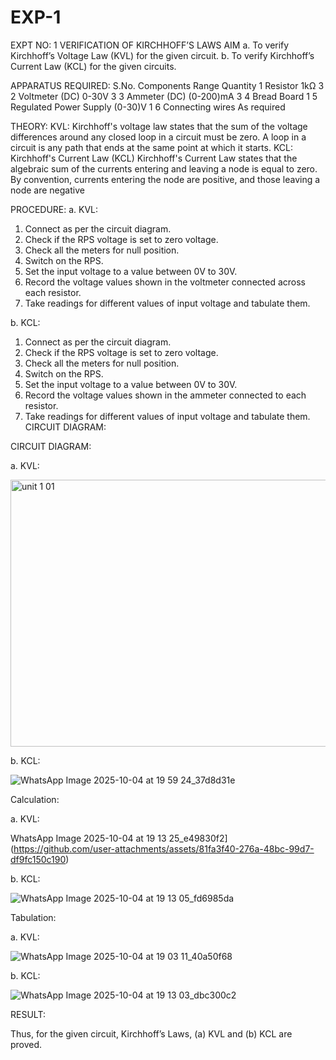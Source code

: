 
# EXP-1
EXPT NO: 1	VERIFICATION OF KIRCHHOFF’S LAWS
AIM
a.   To verify Kirchhoff’s Voltage Law (KVL) for the given circuit. 
b.   To verify Kirchhoff’s Current Law (KCL) for the given circuits.

APPARATUS REQUIRED:
S.No.	Components	Range	Quantity
1	Resistor	1kΩ	3
2	Voltmeter (DC)	0-30V	3
3	Ammeter (DC)	(0-200)mA	3
4	Bread Board		1
5	Regulated Power Supply	(0-30)V	1
6	Connecting wires		As required

THEORY:
KVL: Kirchhoff's voltage law states that the sum of the voltage differences around any closed loop in a circuit must be zero. A loop in a circuit is any path that ends at the same point at which it starts.
KCL:
Kirchhoff's Current Law (KCL) Kirchhoff's Current Law states that the algebraic sum of the currents entering and leaving a node is equal to zero. By convention, currents entering the node are positive, and those leaving a node are negative


PROCEDURE:
a.   KVL:
1.   Connect as per the circuit diagram.
2.   Check if the RPS voltage is set to zero voltage.
3.   Check all the meters for null position.
4.   Switch on the RPS.
5.   Set the input voltage to a value between 0V to 30V.
6.   Record the voltage values shown in the voltmeter connected across each resistor.
7.   Take readings for different values of input voltage and tabulate them.


b.  KCL:
1.   Connect as per the circuit diagram.
2.   Check if the RPS voltage is set to zero voltage.
3.   Check all the meters for null position.
4.   Switch on the RPS.
5.   Set the input voltage to a value between 0V to 30V.
6.   Record the voltage values shown in the ammeter connected to each resistor.
7.   Take readings for different values of input voltage and tabulate them. 
CIRCUIT DIAGRAM:

CIRCUIT DIAGRAM:


a.   KVL:
 
<img width="877" height="427" alt="unit 1 01" src="https://github.com/user-attachments/assets/3e565cad-6c86-4957-bbde-247b52be636b" /> 

b.  KCL:
 
![WhatsApp Image 2025-10-04 at 19 59 24_37d8d31e](https://github.com/user-attachments/assets/85d75f43-6b8d-426d-a724-07c8a4ab9a89)

Calculation:

a.   KVL:
   


WhatsApp Image 2025-10-04 at 19 13 25_e49830f2](https://github.com/user-attachments/assets/81fa3f40-276a-48bc-99d7-df9fc150c190)


b.  KCL:



![WhatsApp Image 2025-10-04 at 19 13 05_fd6985da](https://github.com/user-attachments/assets/5c3a84c0-eea2-4e7e-9586-85c53466f63b)



Tabulation:

a.   KVL:
 


![WhatsApp Image 2025-10-04 at 19 03 11_40a50f68](https://github.com/user-attachments/assets/d35f82fa-6e76-4b2c-ae91-3f6e1cd5c512)


b.  KCL:

![WhatsApp Image 2025-10-04 at 19 13 03_dbc300c2](https://github.com/user-attachments/assets/48f328e0-faa5-4848-9fa0-aaf8cfc16ff9)


RESULT:

Thus, for the given circuit, Kirchhoff’s Laws, (a) KVL and (b) KCL are proved.

